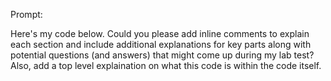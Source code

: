 Prompt:

Here's my code below. Could you please add inline comments to explain each section and include additional explanations for key parts along with potential questions (and answers) that might come up during my lab test? Also, add a top level explaination on what this code is within the code itself.
